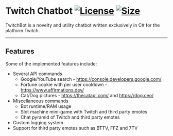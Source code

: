 # Twitch Chatbot [![License](https://img.shields.io/github/license/KyriakosAd/TwitchBot.svg)](https://github.com/KyriakosAd/TwitchBot/blob/main/LICENSE) [![Size](https://img.shields.io/github/repo-size/KyriakosAd/TwitchBot.svg)](https://github.com/KyriakosAd/TwitchBot)
TwitchBot is a novelty and utility chatbot written exclusively in C# for the platform Twitch.

---

## Features
Some of the implemented features include:

* Several API commands
  * Google/YouTube search - https://console.developers.google.com/
  * Fortune cookie with per user cooldown - https://www.affirmations.dev/
  * Cat/Dog pictures - https://thecatapi.com/ and https://dog.ceo/
* Miscellaneous commands
  * Bot runtime/RAM usage
  * Slot machine mini-game with Twitch and third party emotes
  * Chat pyramid of Twitch and third party emotes
* Custom logging system
* Support for third party emotes such as BTTV, FFZ and 7TV
